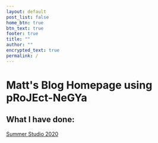 ```yaml
---
layout: default
post_list: false
home_btn: true
btn_text: true
footer: true
title: ""
author: ""
encrypted_text: true
permalink: /
---
```


#  Matt's Blog Homepage using pRoJEct-NeGYa

##  What I have done:

[Summer Studio 2020](./SS.md "Summer Studio 2020")

